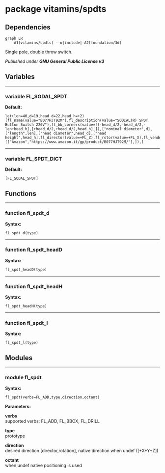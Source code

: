 # package vitamins/spdts

## Dependencies

```mermaid
graph LR
    A1[vitamins/spdts] --o|include| A2[foundation/3d]
```

Single pole, double throw switch.



*Published under __GNU General Public License v3__*

## Variables

---

### variable FL_SODAL_SPDT

__Default:__

    let(len=40,d=19,head_d=22,head_h=+2)[fl_name(value="B077HJT92M"),fl_description(value="SODIAL(R) SPDT Button Switch 220V"),fl_bb_corners(value=[[-head_d/2,-head_d/2,-len+head_h],[+head_d/2,+head_d/2,head_h],]),["nominal diameter",d],["length",len],["head diameter",head_d],["head height",head_h],fl_director(value=+FL_Z),fl_rotor(value=+FL_X),fl_vendor(value=[["Amazon","https://www.amazon.it/gp/product/B077HJT92M/"],]),]

---

### variable FL_SPDT_DICT

__Default:__

    [FL_SODAL_SPDT]

## Functions

---

### function fl_spdt_d

__Syntax:__

```text
fl_spdt_d(type)
```

---

### function fl_spdt_headD

__Syntax:__

```text
fl_spdt_headD(type)
```

---

### function fl_spdt_headH

__Syntax:__

```text
fl_spdt_headH(type)
```

---

### function fl_spdt_l

__Syntax:__

```text
fl_spdt_l(type)
```

## Modules

---

### module fl_spdt

__Syntax:__

    fl_spdt(verbs=FL_ADD,type,direction,octant)

__Parameters:__

__verbs__  
supported verbs: FL_ADD, FL_BBOX, FL_DRILL

__type__  
prototype

__direction__  
desired direction [director,rotation], native direction when undef ([+X+Y+Z])

__octant__  
when undef native positioning is used



